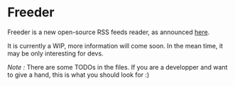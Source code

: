 # Freeder

Freeder is a new open-source RSS feeds reader, as announced [here](http://phyks.me/2014/07/lecteur_rss_ideal.html).

It is currently a WIP, more information will come soon. In the mean time, it may be only interesting for devs.

_Note :_ There are some TODOs in the files. If you are a developper and want to give a hand, this is what you should look for :)
